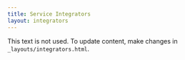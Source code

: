 ```yaml
---
title: Service Integrators
layout: integrators
---
```


This text is not used. To update content, make changes in `_layouts/integrators.html`.
